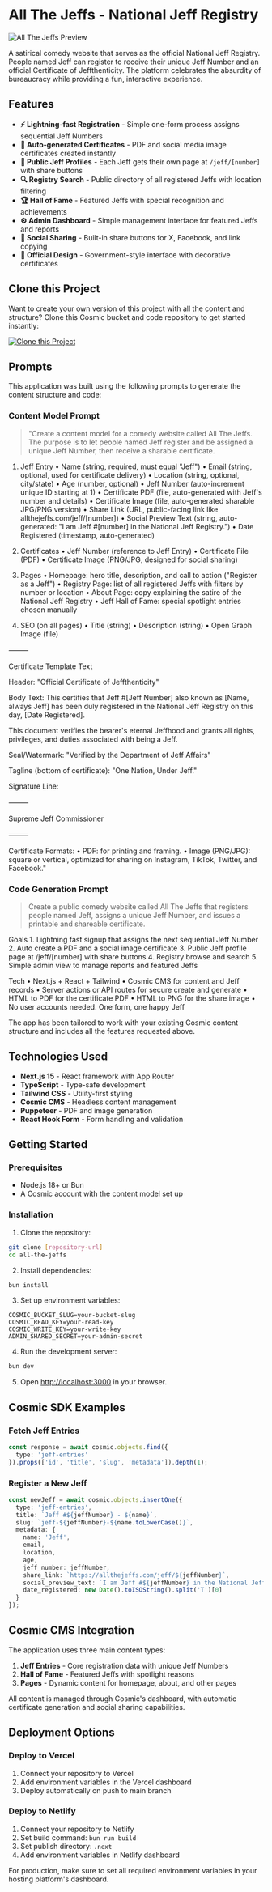 # All The Jeffs - National Jeff Registry

![All The Jeffs Preview](https://imgix.cosmicjs.com/af00fa70-9a30-11f0-a9ab-e96a06d60994-photo-1553095066-5014bc7b7f2d-1758819432862.jpg?w=1200&h=300&fit=crop&auto=format,compress)

A satirical comedy website that serves as the official National Jeff Registry. People named Jeff can register to receive their unique Jeff Number and an official Certificate of Jeffthenticity. The platform celebrates the absurdity of bureaucracy while providing a fun, interactive experience.

## Features

- **⚡ Lightning-fast Registration** - Simple one-form process assigns sequential Jeff Numbers
- **📜 Auto-generated Certificates** - PDF and social media image certificates created instantly  
- **👤 Public Jeff Profiles** - Each Jeff gets their own page at `/jeff/[number]` with share buttons
- **🔍 Registry Search** - Public directory of all registered Jeffs with location filtering
- **🏆 Hall of Fame** - Featured Jeffs with special recognition and achievements
- **⚙️ Admin Dashboard** - Simple management interface for featured Jeffs and reports
- **📱 Social Sharing** - Built-in share buttons for X, Facebook, and link copying
- **🎨 Official Design** - Government-style interface with decorative certificates

## Clone this Project

Want to create your own version of this project with all the content and structure? Clone this Cosmic bucket and code repository to get started instantly:

[![Clone this Project](https://img.shields.io/badge/Clone%20this%20Project-29abe2?style=for-the-badge&logo=cosmic&logoColor=white)](https://app.cosmicjs.com/projects/new?clone_bucket=68d572fde4b13704227fb56c&clone_repository=68d575e2e4b13704227fb58c)

## Prompts

This application was built using the following prompts to generate the content structure and code:

### Content Model Prompt

> "Create a content model for a comedy website called All The Jeffs. The purpose is to let people named Jeff register and be assigned a unique Jeff Number, then receive a sharable certificate.

1. Jeff Entry
	•	Name (string, required, must equal "Jeff")
	•	Email (string, optional, used for certificate delivery)
	•	Location (string, optional, city/state)
	•	Age (number, optional)
	•	Jeff Number (auto-increment unique ID starting at 1)
	•	Certificate PDF (file, auto-generated with Jeff's number and details)
	•	Certificate Image (file, auto-generated sharable JPG/PNG version)
	•	Share Link (URL, public-facing link like allthejeffs.com/jeff/[number])
	•	Social Preview Text (string, auto-generated: "I am Jeff #[number] in the National Jeff Registry.")
	•	Date Registered (timestamp, auto-generated)

2. Certificates
	•	Jeff Number (reference to Jeff Entry)
	•	Certificate File (PDF)
	•	Certificate Image (PNG/JPG, designed for social sharing)

3. Pages
	•	Homepage: hero title, description, and call to action ("Register as a Jeff")
	•	Registry Page: list of all registered Jeffs with filters by number or location
	•	About Page: copy explaining the satire of the National Jeff Registry
	•	Jeff Hall of Fame: special spotlight entries chosen manually

4. SEO (on all pages)
	•	Title (string)
	•	Description (string)
	•	Open Graph Image (file)

⸻

Certificate Template Text

Header:
"Official Certificate of Jeffthenticity"

Body Text:
This certifies that Jeff #[Jeff Number]
also known as [Name, always Jeff]
has been duly registered in the National Jeff Registry on this day, [Date Registered].

This document verifies the bearer's eternal Jeffhood and grants all rights, privileges, and duties associated with being a Jeff.

Seal/Watermark:
"Verified by the Department of Jeff Affairs"

Tagline (bottom of certificate):
"One Nation, Under Jeff."

Signature Line:

⸻

Supreme Jeff Commissioner

⸻

Certificate Formats:
	•	PDF: for printing and framing.
	•	Image (PNG/JPG): square or vertical, optimized for sharing on Instagram, TikTok, Twitter, and Facebook."

### Code Generation Prompt

> Create a public comedy website called All The Jeffs that registers people named Jeff, assigns a unique Jeff Number, and issues a printable and shareable certificate.

Goals
	1.	Lightning fast signup that assigns the next sequential Jeff Number
	2.	Auto create a PDF and a social image certificate
	3.	Public Jeff profile page at /jeff/[number] with share buttons
	4.	Registry browse and search
	5.	Simple admin view to manage reports and featured Jeffs

Tech
	•	Next.js + React + Tailwind
	•	Cosmic CMS for content and Jeff records
	•	Server actions or API routes for secure create and generate
	•	HTML to PDF for the certificate PDF
	•	HTML to PNG for the share image
	•	No user accounts needed. One form, one happy Jeff

The app has been tailored to work with your existing Cosmic content structure and includes all the features requested above.

## Technologies Used

- **Next.js 15** - React framework with App Router
- **TypeScript** - Type-safe development
- **Tailwind CSS** - Utility-first styling
- **Cosmic CMS** - Headless content management
- **Puppeteer** - PDF and image generation
- **React Hook Form** - Form handling and validation

## Getting Started

### Prerequisites

- Node.js 18+ or Bun
- A Cosmic account with the content model set up

### Installation

1. Clone the repository:
```bash
git clone [repository-url]
cd all-the-jeffs
```

2. Install dependencies:
```bash
bun install
```

3. Set up environment variables:
```env
COSMIC_BUCKET_SLUG=your-bucket-slug
COSMIC_READ_KEY=your-read-key
COSMIC_WRITE_KEY=your-write-key
ADMIN_SHARED_SECRET=your-admin-secret
```

4. Run the development server:
```bash
bun dev
```

5. Open [http://localhost:3000](http://localhost:3000) in your browser.

## Cosmic SDK Examples

### Fetch Jeff Entries
```typescript
const response = await cosmic.objects.find({
  type: 'jeff-entries'
}).props(['id', 'title', 'slug', 'metadata']).depth(1);
```

### Register a New Jeff
```typescript
const newJeff = await cosmic.objects.insertOne({
  type: 'jeff-entries',
  title: `Jeff #${jeffNumber} - ${name}`,
  slug: `jeff-${jeffNumber}-${name.toLowerCase()}`,
  metadata: {
    name: 'Jeff',
    email,
    location,
    age,
    jeff_number: jeffNumber,
    share_link: `https://allthejeffs.com/jeff/${jeffNumber}`,
    social_preview_text: `I am Jeff #${jeffNumber} in the National Jeff Registry.`,
    date_registered: new Date().toISOString().split('T')[0]
  }
});
```

## Cosmic CMS Integration

The application uses three main content types:

1. **Jeff Entries** - Core registration data with unique Jeff Numbers
2. **Hall of Fame** - Featured Jeffs with spotlight reasons
3. **Pages** - Dynamic content for homepage, about, and other pages

All content is managed through Cosmic's dashboard, with automatic certificate generation and social sharing capabilities.

## Deployment Options

### Deploy to Vercel
1. Connect your repository to Vercel
2. Add environment variables in the Vercel dashboard
3. Deploy automatically on push to main branch

### Deploy to Netlify
1. Connect your repository to Netlify
2. Set build command: `bun run build`
3. Set publish directory: `.next`
4. Add environment variables in Netlify dashboard

For production, make sure to set all required environment variables in your hosting platform's dashboard.

<!-- README_END -->
